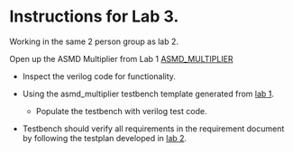 # Instructions for Lab 3.

Working in the same 2 person group as lab 2.

Open up the ASMD Multiplier from Lab 1 [ASMD_MULTIPLIER](../../asmd/src/asmd_multiplier_flat.v)


- Inspect the verilog code for functionality.

- Using the asmd_multiplier testbench template generated from [lab 1](../lab1/instructions.md).
    -  Populate the testbench with verilog test code.
- Testbench should verify all requirements in the requirement document by following the testplan developed in [lab 2](./lab2/instructions.md).

